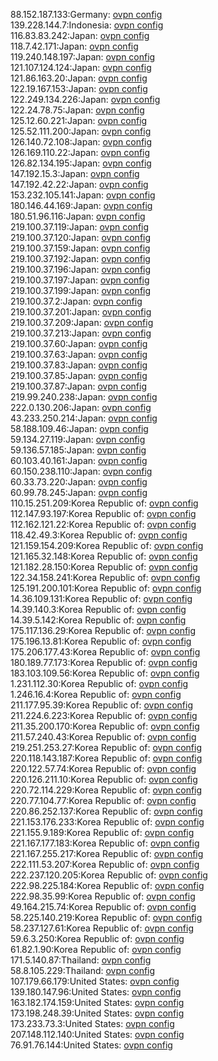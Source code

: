 88.152.187.133:Germany: [ovpn config](vpn/88_152_187_133.ovpn)  
139.228.144.7:Indonesia: [ovpn config](vpn/139_228_144_7.ovpn)  
116.83.83.242:Japan: [ovpn config](vpn/116_83_83_242.ovpn)  
118.7.42.171:Japan: [ovpn config](vpn/118_7_42_171.ovpn)  
119.240.148.197:Japan: [ovpn config](vpn/119_240_148_197.ovpn)  
121.107.124.124:Japan: [ovpn config](vpn/121_107_124_124.ovpn)  
121.86.163.20:Japan: [ovpn config](vpn/121_86_163_20.ovpn)  
122.19.167.153:Japan: [ovpn config](vpn/122_19_167_153.ovpn)  
122.249.134.226:Japan: [ovpn config](vpn/122_249_134_226.ovpn)  
122.24.78.75:Japan: [ovpn config](vpn/122_24_78_75.ovpn)  
125.12.60.221:Japan: [ovpn config](vpn/125_12_60_221.ovpn)  
125.52.111.200:Japan: [ovpn config](vpn/125_52_111_200.ovpn)  
126.140.72.108:Japan: [ovpn config](vpn/126_140_72_108.ovpn)  
126.169.110.22:Japan: [ovpn config](vpn/126_169_110_22.ovpn)  
126.82.134.195:Japan: [ovpn config](vpn/126_82_134_195.ovpn)  
147.192.15.3:Japan: [ovpn config](vpn/147_192_15_3.ovpn)  
147.192.42.22:Japan: [ovpn config](vpn/147_192_42_22.ovpn)  
153.232.105.141:Japan: [ovpn config](vpn/153_232_105_141.ovpn)  
180.146.44.169:Japan: [ovpn config](vpn/180_146_44_169.ovpn)  
180.51.96.116:Japan: [ovpn config](vpn/180_51_96_116.ovpn)  
219.100.37.119:Japan: [ovpn config](vpn/219_100_37_119.ovpn)  
219.100.37.120:Japan: [ovpn config](vpn/219_100_37_120.ovpn)  
219.100.37.159:Japan: [ovpn config](vpn/219_100_37_159.ovpn)  
219.100.37.192:Japan: [ovpn config](vpn/219_100_37_192.ovpn)  
219.100.37.196:Japan: [ovpn config](vpn/219_100_37_196.ovpn)  
219.100.37.197:Japan: [ovpn config](vpn/219_100_37_197.ovpn)  
219.100.37.199:Japan: [ovpn config](vpn/219_100_37_199.ovpn)  
219.100.37.2:Japan: [ovpn config](vpn/219_100_37_2.ovpn)  
219.100.37.201:Japan: [ovpn config](vpn/219_100_37_201.ovpn)  
219.100.37.209:Japan: [ovpn config](vpn/219_100_37_209.ovpn)  
219.100.37.213:Japan: [ovpn config](vpn/219_100_37_213.ovpn)  
219.100.37.60:Japan: [ovpn config](vpn/219_100_37_60.ovpn)  
219.100.37.63:Japan: [ovpn config](vpn/219_100_37_63.ovpn)  
219.100.37.83:Japan: [ovpn config](vpn/219_100_37_83.ovpn)  
219.100.37.85:Japan: [ovpn config](vpn/219_100_37_85.ovpn)  
219.100.37.87:Japan: [ovpn config](vpn/219_100_37_87.ovpn)  
219.99.240.238:Japan: [ovpn config](vpn/219_99_240_238.ovpn)  
222.0.130.206:Japan: [ovpn config](vpn/222_0_130_206.ovpn)  
43.233.250.214:Japan: [ovpn config](vpn/43_233_250_214.ovpn)  
58.188.109.46:Japan: [ovpn config](vpn/58_188_109_46.ovpn)  
59.134.27.119:Japan: [ovpn config](vpn/59_134_27_119.ovpn)  
59.136.57.185:Japan: [ovpn config](vpn/59_136_57_185.ovpn)  
60.103.40.161:Japan: [ovpn config](vpn/60_103_40_161.ovpn)  
60.150.238.110:Japan: [ovpn config](vpn/60_150_238_110.ovpn)  
60.33.73.220:Japan: [ovpn config](vpn/60_33_73_220.ovpn)  
60.99.78.245:Japan: [ovpn config](vpn/60_99_78_245.ovpn)  
110.15.251.209:Korea Republic of: [ovpn config](vpn/110_15_251_209.ovpn)  
112.147.93.197:Korea Republic of: [ovpn config](vpn/112_147_93_197.ovpn)  
112.162.121.22:Korea Republic of: [ovpn config](vpn/112_162_121_22.ovpn)  
118.42.49.3:Korea Republic of: [ovpn config](vpn/118_42_49_3.ovpn)  
121.159.154.209:Korea Republic of: [ovpn config](vpn/121_159_154_209.ovpn)  
121.165.32.148:Korea Republic of: [ovpn config](vpn/121_165_32_148.ovpn)  
121.182.28.150:Korea Republic of: [ovpn config](vpn/121_182_28_150.ovpn)  
122.34.158.241:Korea Republic of: [ovpn config](vpn/122_34_158_241.ovpn)  
125.191.200.101:Korea Republic of: [ovpn config](vpn/125_191_200_101.ovpn)  
14.36.109.131:Korea Republic of: [ovpn config](vpn/14_36_109_131.ovpn)  
14.39.140.3:Korea Republic of: [ovpn config](vpn/14_39_140_3.ovpn)  
14.39.5.142:Korea Republic of: [ovpn config](vpn/14_39_5_142.ovpn)  
175.117.136.29:Korea Republic of: [ovpn config](vpn/175_117_136_29.ovpn)  
175.196.13.81:Korea Republic of: [ovpn config](vpn/175_196_13_81.ovpn)  
175.206.177.43:Korea Republic of: [ovpn config](vpn/175_206_177_43.ovpn)  
180.189.77.173:Korea Republic of: [ovpn config](vpn/180_189_77_173.ovpn)  
183.103.109.56:Korea Republic of: [ovpn config](vpn/183_103_109_56.ovpn)  
1.231.112.30:Korea Republic of: [ovpn config](vpn/1_231_112_30.ovpn)  
1.246.16.4:Korea Republic of: [ovpn config](vpn/1_246_16_4.ovpn)  
211.177.95.39:Korea Republic of: [ovpn config](vpn/211_177_95_39.ovpn)  
211.224.6.223:Korea Republic of: [ovpn config](vpn/211_224_6_223.ovpn)  
211.35.200.170:Korea Republic of: [ovpn config](vpn/211_35_200_170.ovpn)  
211.57.240.43:Korea Republic of: [ovpn config](vpn/211_57_240_43.ovpn)  
219.251.253.27:Korea Republic of: [ovpn config](vpn/219_251_253_27.ovpn)  
220.118.143.187:Korea Republic of: [ovpn config](vpn/220_118_143_187.ovpn)  
220.122.57.74:Korea Republic of: [ovpn config](vpn/220_122_57_74.ovpn)  
220.126.211.10:Korea Republic of: [ovpn config](vpn/220_126_211_10.ovpn)  
220.72.114.229:Korea Republic of: [ovpn config](vpn/220_72_114_229.ovpn)  
220.77.104.77:Korea Republic of: [ovpn config](vpn/220_77_104_77.ovpn)  
220.86.252.137:Korea Republic of: [ovpn config](vpn/220_86_252_137.ovpn)  
221.153.176.233:Korea Republic of: [ovpn config](vpn/221_153_176_233.ovpn)  
221.155.9.189:Korea Republic of: [ovpn config](vpn/221_155_9_189.ovpn)  
221.167.177.183:Korea Republic of: [ovpn config](vpn/221_167_177_183.ovpn)  
221.167.255.217:Korea Republic of: [ovpn config](vpn/221_167_255_217.ovpn)  
222.111.53.207:Korea Republic of: [ovpn config](vpn/222_111_53_207.ovpn)  
222.237.120.205:Korea Republic of: [ovpn config](vpn/222_237_120_205.ovpn)  
222.98.225.184:Korea Republic of: [ovpn config](vpn/222_98_225_184.ovpn)  
222.98.35.99:Korea Republic of: [ovpn config](vpn/222_98_35_99.ovpn)  
49.164.215.74:Korea Republic of: [ovpn config](vpn/49_164_215_74.ovpn)  
58.225.140.219:Korea Republic of: [ovpn config](vpn/58_225_140_219.ovpn)  
58.237.127.61:Korea Republic of: [ovpn config](vpn/58_237_127_61.ovpn)  
59.6.3.250:Korea Republic of: [ovpn config](vpn/59_6_3_250.ovpn)  
61.82.1.90:Korea Republic of: [ovpn config](vpn/61_82_1_90.ovpn)  
171.5.140.87:Thailand: [ovpn config](vpn/171_5_140_87.ovpn)  
58.8.105.229:Thailand: [ovpn config](vpn/58_8_105_229.ovpn)  
107.179.66.179:United States: [ovpn config](vpn/107_179_66_179.ovpn)  
139.180.147.96:United States: [ovpn config](vpn/139_180_147_96.ovpn)  
163.182.174.159:United States: [ovpn config](vpn/163_182_174_159.ovpn)  
173.198.248.39:United States: [ovpn config](vpn/173_198_248_39.ovpn)  
173.233.73.3:United States: [ovpn config](vpn/173_233_73_3.ovpn)  
207.148.112.140:United States: [ovpn config](vpn/207_148_112_140.ovpn)  
76.91.76.144:United States: [ovpn config](vpn/76_91_76_144.ovpn)  

